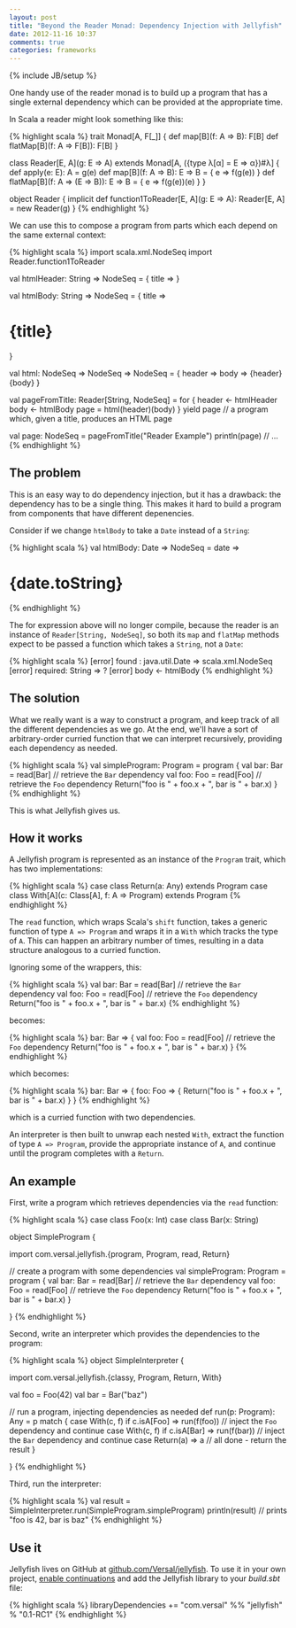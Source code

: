 ```yaml
---
layout: post
title: "Beyond the Reader Monad: Dependency Injection with Jellyfish"
date: 2012-11-16 10:37
comments: true
categories: frameworks
---
```


{% include JB/setup %}

One handy use of the reader monad is to build up a program that has a single external dependency which can be provided at the appropriate time.

In Scala a reader might look something like this:

{% highlight scala %}
trait Monad[A, F[_]] {
  def map[B](f: A => B): F[B]
  def flatMap[B](f: A => F[B]): F[B]
}

class Reader[E, A](g: E => A) extends Monad[A, ({type λ[α] = E => α})#λ] {
  def apply(e: E): A = g(e)
  def map[B](f: A => B): E => B = { e => f(g(e)) }
  def flatMap[B](f: A => (E => B)): E => B = { e => f(g(e))(e) }
}

object Reader {
  implicit def function1ToReader[E, A](g: E => A): Reader[E, A] = new Reader(g)
}
{% endhighlight %}

We can use this to compose a program from parts which each depend on the same external context:

{% highlight scala %}
import scala.xml.NodeSeq
import Reader.function1ToReader

val htmlHeader: String => NodeSeq =
  { title => <head><title>{title}</title></head> }

val htmlBody: String => NodeSeq =
  { title => <body><h1>{title}</h1></body> }

val html: NodeSeq => NodeSeq => NodeSeq =
  { header => body => <html>{header}{body}</html> }

val pageFromTitle: Reader[String, NodeSeq] =
  for {
    header <- htmlHeader
    body   <- htmlBody
    page   =  html(header)(body)
  } yield page // a program which, given a title, produces an HTML page

val page: NodeSeq = pageFromTitle("Reader Example")
println(page) // <html><head><title>Reader Example</title></head><body> ...
{% endhighlight %}

## The problem

This is an easy way to do dependency injection, but it has a drawback: the dependency has to be a single thing.  This makes it hard to build a program from components that have different depenencies.

Consider if we change `htmlBody` to take a `Date` instead of a `String`:

{% highlight scala %}
val htmlBody: Date => NodeSeq = date => <body><h1>{date.toString}</h1></body>
{% endhighlight %}

The for expression above will no longer compile, because the reader is an instance of `Reader[String, NodeSeq]`, so both its `map` and `flatMap` methods expect to be passed a function which takes a `String`, not a `Date`:

{% highlight scala %}
[error]  found   : java.util.Date => scala.xml.NodeSeq
[error]  required: String => ?
[error]   body   <- htmlBody
{% endhighlight %}

## The solution

What we really want is a way to construct a program, and keep track of all the different dependencies as we go.  At the end, we'll have a sort of arbitrary-order curried function that we can interpret recursively, providing each dependency as needed.

{% highlight scala %}
val simpleProgram: Program =
  program {
    val bar: Bar = read[Bar]  // retrieve the `Bar` dependency
    val foo: Foo = read[Foo]  // retrieve the `Foo` dependency
    Return("foo is " + foo.x + ", bar is " + bar.x)
  }
{% endhighlight %}

This is what Jellyfish gives us.

## How it works

A Jellyfish program is represented as an instance of the `Program` trait, which has two implementations:

{% highlight scala %}
case class Return(a: Any) extends Program
case class With[A](c: Class[A], f: A => Program) extends Program
{% endhighlight %}

The `read` function, which wraps Scala's `shift` function, takes a generic function of type `A => Program` and wraps it in a `With` which tracks the type of `A`.  This can happen an arbitrary number of times, resulting in a data structure analogous to a curried function.

Ignoring some of the wrappers, this:

{% highlight scala %}
val bar: Bar = read[Bar]  // retrieve the `Bar` dependency
val foo: Foo = read[Foo]  // retrieve the `Foo` dependency
Return("foo is " + foo.x + ", bar is " + bar.x)
{% endhighlight %}

becomes:

{% highlight scala %}
bar: Bar => {
  val foo: Foo = read[Foo]  // retrieve the `Foo` dependency
  Return("foo is " + foo.x + ", bar is " + bar.x)
}
{% endhighlight %}

which becomes:

{% highlight scala %}
bar: Bar => {
  foo: Foo => {
    Return("foo is " + foo.x + ", bar is " + bar.x)
  }
}
{% endhighlight %}

which is a curried function with two dependencies.

An interpreter is then built to unwrap each nested `With`, extract the function of type `A => Program`, provide the appropriate instance of `A`, and continue until the program completes with a `Return`.


## An example

First, write a program which retrieves dependencies via the `read` function:

{% highlight scala %}
case class Foo(x: Int)
case class Bar(x: String)

object SimpleProgram {

  import com.versal.jellyfish.{program, Program, read, Return}

  // create a program with some dependencies
  val simpleProgram: Program =
   program {
      val bar: Bar = read[Bar]  // retrieve the `Bar` dependency
      val foo: Foo = read[Foo]  // retrieve the `Foo` dependency
      Return("foo is " + foo.x + ", bar is " + bar.x)
    }

}
{% endhighlight %}

Second, write an interpreter which provides the dependencies to the program:

{% highlight scala %}
object SimpleInterpreter {

  import com.versal.jellyfish.{classy, Program, Return, With}

  val foo = Foo(42)
  val bar = Bar("baz")

  // run a program, injecting dependencies as needed
  def run(p: Program): Any =
    p match {
      case With(c, f) if c.isA[Foo] => run(f(foo)) // inject the `Foo` dependency and continue
      case With(c, f) if c.isA[Bar] => run(f(bar)) // inject the `Bar` dependency and continue
      case Return(a)                => a           // all done - return the result
    }

}
{% endhighlight %}

Third, run the interpreter:

{% highlight scala %}
val result = SimpleInterpreter.run(SimpleProgram.simpleProgram)
println(result) // prints "foo is 42, bar is baz"
{% endhighlight %}

## Use it

Jellyfish lives on GitHub at [github.com/Versal/jellyfish](https://github.com/Versal/jellyfish).  To use it in your own project, [enable continuations](http://www.scala-sbt.org/release/docs/Detailed-Topics/Compiler-Plugins.html#continuations-plugin-example) and add the Jellyfish library to your _build.sbt_ file:

{% highlight scala %}
libraryDependencies += "com.versal" %% "jellyfish" % "0.1-RC1"
{% endhighlight %}
